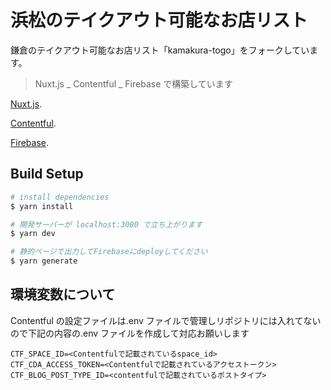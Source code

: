 # 浜松のテイクアウト可能なお店リスト

鎌倉のテイクアウト可能なお店リスト「kamakura-togo」をフォークしています。

> Nuxt.js _ Contentful _ Firebase で構築しています

[Nuxt.js](https://nuxtjs.org).

[Contentful](https://www.contentful.com/g).

[Firebase](https://firebase.google.com/?hl=jag).

## Build Setup

```bash
# install dependencies
$ yarn install

# 開発サーバーが localhost:3000 で立ち上がります
$ yarn dev

# 静的ページで出力してFirebaseにdeployしてください
$ yarn generate
```

## 環境変数について

Contentful の設定ファイルは.env ファイルで管理しリポジトリには入れてないので下記の内容の.env ファイルを作成して対応お願いします

```
CTF_SPACE_ID=<Contentfulで記載されているspace_id>
CTF_CDA_ACCESS_TOKEN=<Contentfulで記載されているアクセストークン>
CTF_BLOG_POST_TYPE_ID=<contentfulで記載されているポストタイプ>
```

